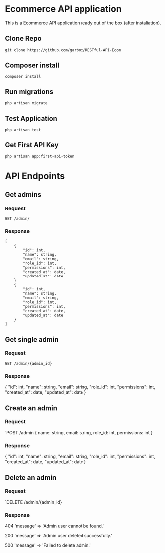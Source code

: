 # Ecommerce API application

This is a Ecommerce API application ready out of the box (after instaliation).

## Clone Repo

    git clone https://github.com/garbox/RESTful-API-Ecom

## Composer install

    composer install

## Run migrations

    php artisan migrate

## Test Application

    php artisan test

## Get First API Key

    php artisan app:first-api-token   

# API Endpoints 

## Get admins

### Request

`GET /admin/`

### Response
```
[
    { 
        "id": int, 
        "name": string, 
        "email": string, 
        "role_id": int, 
        "permissions": int, 
        "created_at": date, 
        "updated_at": date
    }
    { 
        "id": int, 
        "name": string, 
        "email": string, 
        "role_id": int, 
        "permissions": int, 
        "created_at": date, 
        "updated_at": date 
    }
]   
```
## Get single admin

### Request

`GET /admin/{admin_id}`

### Response
{ 
    "id": int, 
    "name": string, 
    "email": string, 
    "role_id": int, 
    "permissions": int, 
    "created_at": date, 
    "updated_at": date
}



## Create an admin

### Request

`POST /admin
{
    name: string,
    email: string,
    role_id: int,
    permissions: int
}

### Response
{ 
    "id": int, 
    "name": string, 
    "email": string, 
    "role_id": int, 
    "permissions": int, 
    "created_at": date, 
    "updated_at": date
}

## Delete an admin

### Request

`DELETE /admin/{admin_id}

### Response
404 
'message' => 'Admin user cannot be found.'

200
'message' => 'Admin user deleted successfully.'

500
'message' => 'Failed to delete admin.'